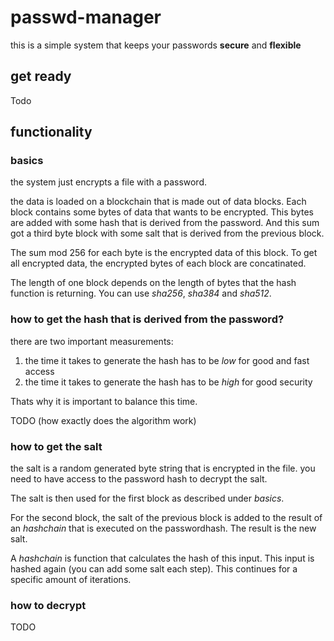 # passwd-manager
this is a simple system that keeps your passwords **secure** and **flexible**


## get ready

Todo 

## functionality
### basics
the system just encrypts a file with a password.

the data is loaded on a blockchain that is made out of data blocks.
Each block contains some bytes of data that wants to be encrypted.
This bytes are added with some hash that is derived from the password.
And this sum got a third byte block with some salt that is derived from the previous block.

The sum mod 256 for each byte is the encrypted data of this block.
To get all encrypted data, the encrypted bytes of each block are concatinated.

The length of one block depends on the length of bytes that the hash function is returning. You can use *sha256*, *sha384* and *sha512*.

### how to get the hash that is derived from the password?

there are two important measurements:
1. the time it takes to generate the hash has to be *low* for good and fast access
2. the time it takes to generate the hash has to be *high* for good security

Thats why it is important to balance this time.

TODO (how exactly does the algorithm work)

### how to get the salt
the salt is a random generated byte string that is encrypted in the file.
you need to have access to the password hash to decrypt the salt.

The salt is then used for the first block as described under *basics*.

For the second block, the salt of the previous block is added to the result
of an *hashchain* that is executed on the passwordhash.
The result is the new salt.

A *hashchain* is function that calculates the hash of this input.
This input is hashed again (you can add some salt each step).
This continues for a specific amount of iterations.

### how to decrypt

TODO